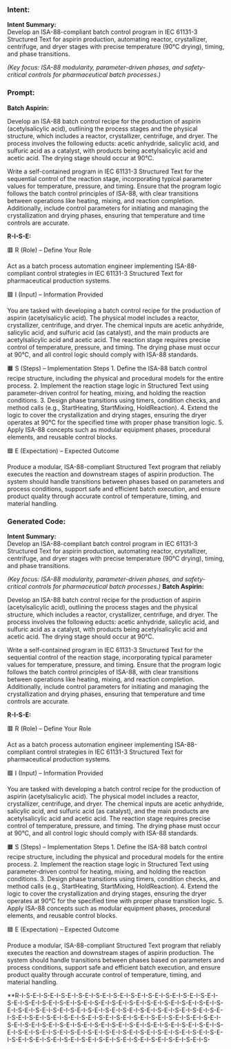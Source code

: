 ### Intent:
**Intent Summary:**  
Develop an ISA-88-compliant batch control program in IEC 61131-3 Structured Text for aspirin production, automating reactor, crystallizer, centrifuge, and dryer stages with precise temperature (90°C drying), timing, and phase transitions.  

*(Key focus: ISA-88 modularity, parameter-driven phases, and safety-critical controls for pharmaceutical batch processes.)*

### Prompt:
**Batch Aspirin:**

Develop an ISA-88 batch control recipe for the production of aspirin (acetylsalicylic acid), outlining the process stages and the physical structure, which includes a reactor, crystallizer, centrifuge, and dryer. The process involves the following educts: acetic anhydride, salicylic acid, and sulfuric acid as a catalyst, with products being acetylsalicylic acid and acetic acid. The drying stage should occur at 90°C.

Write a self-contained program in IEC 61131-3 Structured Text for the sequential control of the reaction stage, incorporating typical parameter values for temperature, pressure, and timing. Ensure that the program logic follows the batch control principles of ISA-88, with clear transitions between operations like heating, mixing, and reaction completion. Additionally, include control parameters for initiating and managing the crystallization and drying phases, ensuring that temperature and time controls are accurate.

**R-I-S-E:**

🟥 R (Role) – Define Your Role

Act as a batch process automation engineer implementing ISA-88-compliant control strategies in IEC 61131-3 Structured Text for pharmaceutical production systems.

🟩 I (Input) – Information Provided

You are tasked with developing a batch control recipe for the production of aspirin (acetylsalicylic acid). The physical model includes a reactor, crystallizer, centrifuge, and dryer. The chemical inputs are acetic anhydride, salicylic acid, and sulfuric acid (as catalyst), and the main products are acetylsalicylic acid and acetic acid. The reaction stage requires precise control of temperature, pressure, and timing. The drying phase must occur at 90°C, and all control logic should comply with ISA-88 standards.

🟧 S (Steps) – Implementation Steps
	1.	Define the ISA-88 batch control recipe structure, including the physical and procedural models for the entire process.
	2.	Implement the reaction stage logic in Structured Text using parameter-driven control for heating, mixing, and holding the reaction conditions.
	3.	Design phase transitions using timers, condition checks, and method calls (e.g., StartHeating, StartMixing, HoldReaction).
	4.	Extend the logic to cover the crystallization and drying stages, ensuring the dryer operates at 90°C for the specified time with proper phase transition logic.
	5.	Apply ISA-88 concepts such as modular equipment phases, procedural elements, and reusable control blocks.

🟦 E (Expectation) – Expected Outcome

Produce a modular, ISA-88-compliant Structured Text program that reliably executes the reaction and downstream stages of aspirin production. The system should handle transitions between phases based on parameters and process conditions, support safe and efficient batch execution, and ensure product quality through accurate control of temperature, timing, and material handling.

### Generated Code:
**Intent Summary:**  
Develop an ISA-88-compliant batch control program in IEC 61131-3 Structured Text for aspirin production, automating reactor, crystallizer, centrifuge, and dryer stages with precise temperature (90°C drying), timing, and phase transitions.  

*(Key focus: ISA-88 modularity, parameter-driven phases, and safety-critical controls for pharmaceutical batch processes.)*
**Batch Aspirin:**

Develop an ISA-88 batch control recipe for the production of aspirin (acetylsalicylic acid), outlining the process stages and the physical structure, which includes a reactor, crystallizer, centrifuge, and dryer. The process involves the following educts: acetic anhydride, salicylic acid, and sulfuric acid as a catalyst, with products being acetylsalicylic acid and acetic acid. The drying stage should occur at 90°C.

Write a self-contained program in IEC 61131-3 Structured Text for the sequential control of the reaction stage, incorporating typical parameter values for temperature, pressure, and timing. Ensure that the program logic follows the batch control principles of ISA-88, with clear transitions between operations like heating, mixing, and reaction completion. Additionally, include control parameters for initiating and managing the crystallization and drying phases, ensuring that temperature and time controls are accurate.

**R-I-S-E:**

🟥 R (Role) – Define Your Role

Act as a batch process automation engineer implementing ISA-88-compliant control strategies in IEC 61131-3 Structured Text for pharmaceutical production systems.

🟩 I (Input) – Information Provided

You are tasked with developing a batch control recipe for the production of aspirin (acetylsalicylic acid). The physical model includes a reactor, crystallizer, centrifuge, and dryer. The chemical inputs are acetic anhydride, salicylic acid, and sulfuric acid (as catalyst), and the main products are acetylsalicylic acid and acetic acid. The reaction stage requires precise control of temperature, pressure, and timing. The drying phase must occur at 90°C, and all control logic should comply with ISA-88 standards.

🟧 S (Steps) – Implementation Steps
	1.	Define the ISA-88 batch control recipe structure, including the physical and procedural models for the entire process.
	2.	Implement the reaction stage logic in Structured Text using parameter-driven control for heating, mixing, and holding the reaction conditions.
	3.	Design phase transitions using timers, condition checks, and method calls (e.g., StartHeating, StartMixing, HoldReaction).
	4.	Extend the logic to cover the crystallization and drying stages, ensuring the dryer operates at 90°C for the specified time with proper phase transition logic.
	5.	Apply ISA-88 concepts such as modular equipment phases, procedural elements, and reusable control blocks.

🟦 E (Expectation) – Expected Outcome

Produce a modular, ISA-88-compliant Structured Text program that reliably executes the reaction and downstream stages of aspirin production. The system should handle transitions between phases based on parameters and process conditions, support safe and efficient batch execution, and ensure product quality through accurate control of temperature, timing, and material handling.

**R-I-S-E-I-S-E-I-S-E-I-S-E-I-S-E-I-S-E-I-S-E-I-S-E-I-S-E-I-S-E-I-S-E-I-S-E-I-S-E-I-S-E-I-S-E-I-S-E-I-S-E-I-S-E-I-S-E-I-S-E-I-S-E-I-S-E-I-S-E-I-S-E-I-S-E-I-S-E-I-S-E-I-S-E-I-S-E-I-S-E-I-S-E-I-S-E-I-S-E-I-S-E-I-S-E-I-S-E-I-S-E-I-S-E-I-S-E-I-S-E-I-S-E-I-S-E-I-S-E-I-S-E-I-S-E-I-S-E-I-S-E-I-S-E-I-S-E-I-S-E-I-S-E-I-S-E-I-S-E-I-S-E-I-S-E-I-S-E-I-S-E-I-S-E-I-S-E-I-S-E-I-S-E-I-S-E-I-S-E-I-S-E-I-S-E-I-S-E-I-S-E-I-S-E-I-S-E-I-S-E-I-S-E-I-S-E-I-S-E-I-S-E-I-S-E-I-S-E-I-S-E-I-S-E-I-S-E-I-S-E-I-S-E-I-S-E-I-S-E-I-S-E-I-S-
